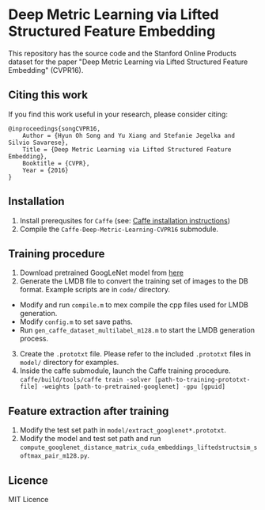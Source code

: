 # Deep Metric Learning via Lifted Structured Feature Embedding
This repository has the source code and the Stanford Online Products dataset for the paper "Deep Metric Learning via Lifted Structured Feature Embedding" (CVPR16).

## Citing this work
If you find this work useful in your research, please consider citing:

    @inproceedings{songCVPR16,
        Author = {Hyun Oh Song and Yu Xiang and Stefanie Jegelka and Silvio Savarese},
        Title = {Deep Metric Learning via Lifted Structured Feature Embedding},
        Booktitle = {CVPR},
        Year = {2016}
    }

## Installation
1. Install prerequsites for `Caffe` (see: [Caffe installation instructions](http://caffe.berkeleyvision.org/installation.html))
2. Compile the `Caffe-Deep-Metric-Learning-CVPR16` submodule.

## Training procedure 
1. Download pretrained GoogLeNet model from [here](https://github.com/BVLC/caffe/tree/master/models/bvlc_googlenet)
2. Generate the LMDB file to convert the training set of images to the DB format. Example scripts are in `code/` directory.
 * Modify and run `compile.m` to mex compile the cpp files used for LMDB generation.
 * Modify `config.m` to set save paths.
 * Run `gen_caffe_dataset_multilabel_m128.m` to start the LMDB generation process.
3. Create the `.prototxt` file. Please refer to the included `.prototxt` files in `model/` directory for examples.
4. Inside the caffe submodule, launch the Caffe training procedure.
`caffe/build/tools/caffe train -solver [path-to-training-prototxt-file] -weights [path-to-pretrained-googlenet] -gpu [gpuid]`

## Feature extraction after training
1. Modify the test set path in `model/extract_googlenet*.prototxt`.
2. Modify the model and test set path and run `compute_googlenet_distance_matrix_cuda_embeddings_liftedstructsim_softmax_pair_m128.py`.

## Licence
MIT Licence
